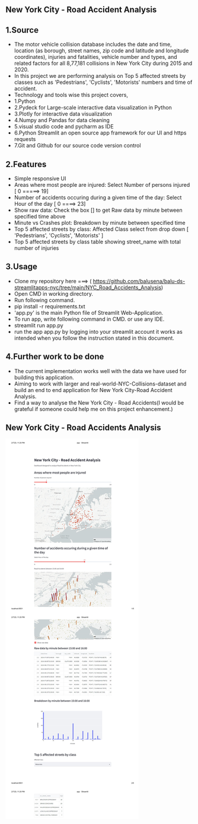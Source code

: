 ## New York City - Road Accident Analysis 

## 1.Source
- The motor vehicle collision database includes the date and time, location (as borough, street names, zip code and latitude and longitude coordinates), injuries and fatalities, vehicle number and types, and related factors for all 8,77,181 collisions in New York City during 2015 and 2020.
- In this project we are performing analysis on Top 5 affected streets by classes such as 'Pedestrians', 'Cyclists', 'Motorists' numbers and time of accident.
- Technology and tools wise this project covers,
-    1.Python
-    2.Pydeck for Large-scale interactive data visualization in Python
-    3.Plotly for interactive data visualization
-    4.Numpy and Pandas for data cleaning
-    5.visual studio code and pycharm as IDE
-    6.Python Streamlit an open source app framework for our UI and https requests
-    7.Git and Github for our source code version control

## 2.Features
- Simple responsive UI
- Areas where most people are injured: Select Number of persons injured [ 0 =====> 19]
- Number of accidents occuring during a given time of the day: Select Hour of the day [ 0 ====> 23]
- Show raw data: Check the box [] to get Raw data by minute between specified time above 
- Minute vs Crashes plot: Breakdown by minute between specified time
- Top 5 affected streets by class:  Affected Class select from drop down [ 'Pedestrians', 'Cyclists', 'Motorists' ]
- Top 5 affected streets by class table showing street_name with total number of injuries

## 3.Usage
- Clone my repository here ===> ( https://github.com/balusena/balu-ds-streamlitapps-nyc/tree/main/NYC_Road_Accidents_Analysis)
- Open CMD in working directory.
- Run following command.
- pip install -r requirements.txt
- 'app.py' is the main Python file of Streamlit Web-Application. 
- To run app, write following command in CMD. or use any IDE.
- streamlit run app.py
- run the app app.py by logging into your streamlit account it works as intended when you follow the instruction stated in this document. 

## 4.Further work to be done
- The current implementation works well with the data we have used for building this application.
- Aiming to work with larger and real-world-NYC-Collisions-dataset and build an end to end application for New York City-Road Accident Analysis.
- Find a way to analyse the New York City - Road Accidents(I would be grateful if someone could help me on this project enhancement.)

## New York City - Road Accidents Analysis
![New York City - Road Accidents Analysis!](nyc.JPG)

